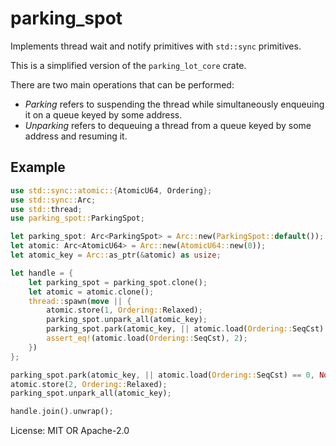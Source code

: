 # parking_spot

Implements thread wait and notify primitives with `std::sync` primitives.

This is a simplified version of the `parking_lot_core` crate.

There are two main operations that can be performed:

- *Parking* refers to suspending the thread while simultaneously enqueuing it
on a queue keyed by some address.
- *Unparking* refers to dequeuing a thread from a queue keyed by some address
and resuming it.

## Example

```rust
use std::sync::atomic::{AtomicU64, Ordering};
use std::sync::Arc;
use std::thread;
use parking_spot::ParkingSpot;

let parking_spot: Arc<ParkingSpot> = Arc::new(ParkingSpot::default());
let atomic: Arc<AtomicU64> = Arc::new(AtomicU64::new(0));
let atomic_key = Arc::as_ptr(&atomic) as usize;

let handle = {
    let parking_spot = parking_spot.clone();
    let atomic = atomic.clone();
    thread::spawn(move || {
        atomic.store(1, Ordering::Relaxed);
        parking_spot.unpark_all(atomic_key);
        parking_spot.park(atomic_key, || atomic.load(Ordering::SeqCst) == 1, None);
        assert_eq!(atomic.load(Ordering::SeqCst), 2);
    })
};

parking_spot.park(atomic_key, || atomic.load(Ordering::SeqCst) == 0, None);
atomic.store(2, Ordering::Relaxed);
parking_spot.unpark_all(atomic_key);

handle.join().unwrap();
```

License: MIT OR Apache-2.0
